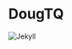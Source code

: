 # DougTQ

![Jekyll](https://talk.jekyllrb.com/uploads/jekyllrb/original/1X/4f9bd5334246d33651e846aed812280fbff586ba.png "Jekyll logo")
